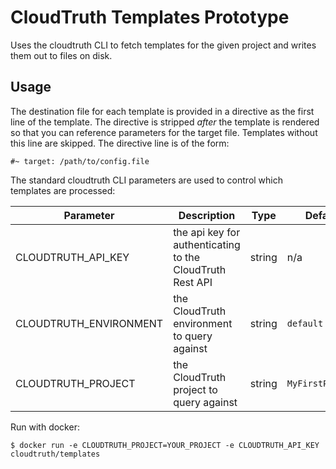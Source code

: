 # CloudTruth Templates Prototype


Uses the cloudtruth CLI to fetch templates for the given project and writes them out to files on disk.

## Usage

The destination file for each template is provided in a directive as the first line of the template.  The directive is stripped _after_ the template is rendered so that you can reference parameters for the target file.  Templates without this line are skipped.  The directive line is of the form:

```
#~ target: /path/to/config.file
```

The standard cloudtruth CLI parameters are used to control which templates are processed:

| Parameter | Description | Type | Default | Required |
|-----------|-------------|------|---------|:--------:|
| CLOUDTRUTH_API_KEY | the api key for authenticating to the CloudTruth Rest API | string | n/a | yes |
| CLOUDTRUTH_ENVIRONMENT | the CloudTruth environment to query against | string | `default` | no |
| CLOUDTRUTH_PROJECT | the CloudTruth project to query against | string | `MyFirstProject` | yes |

Run with docker:

```
$ docker run -e CLOUDTRUTH_PROJECT=YOUR_PROJECT -e CLOUDTRUTH_API_KEY cloudtruth/templates 
```
